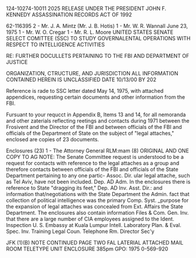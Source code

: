 124-10274-10011 2025 RELEASE UNDER THE PRESIDENT JOHN F. KENNEDY ASSASSINATION RECORDS ACT OF 1992

62-116395 2 - Mr. J. A. Mintz
(Mr. J. B. Hotis)
1 - Mr. W. R. Wannall
June 23, 1975
1 - Mr. W. O. Cregar
1 - Mr. R. L. Moore
UNITED STATES SENATE SELECT COMITTEE (SSC)
TO STUDY GOVERNALENTAL OPERATIONS
WITH RESPECT TO INTELLIGENCE ACTIVITIES

RE: FURTHER DOCULLETS PERTAINING TO THE
FBI AND DEPARTMENT OF JUSTICE

ORGANIZATION, CTRUCTURE, AND JURISDICTION
ALL INFORMATION CONTAINED
HEREIN IS UNCLASSIFIED
DATE 10/13/00 BY 202

Reference is rade to SSC letter dated May 14,
1975, with attached appendices, requesting certain
documents and other information from the FBI.

Fursuant to your requcct in Appendix B, Items
13 and 14, for all nemoranda and other zaterials reflecting
reetings and contacts during 1971 between the Frosivent
and the Director of the FBI and between officials of the
FBI and officials of the Department of State on the subject
of "legal attaches," enclosed are copies of 23 documents.

Enclosures (23)
1 - The Attorney General
RLM:mam (8) ORIGINAL AND ONE COPY TO AG
NOTE: The Senate Committee request is understood to be a
request for contacts with reference to the legal attaches as a
group and therefore contacts between officials of the FBI and
officials of the State Department pertaining to any one partic-
Assoc. Dir. ular legal attache, such as Tel Aviv, have not been included.
Dep. AD Adm. In the enclosures there is reference to State "dragging its feet,"
Dep. AD Inv.
Asst. Dir.: and information that/negotiations with the State Department the
Admin. fact that collection of political intelligence was the primary
Comp. Syst. _purpose for the expansion of legal attaches was concealed from
Ext. Affairs the State Department. The enclosures also contain information
Files & Com.
Gen. Inv. that there are a large number of CIA employees assigned to the
Ident.
Inspection U. S. Embassy at Kuala Lumpur
Intell.
Laboratory
Plan. & Eval.
Spec. Inv.
Training
Legal Coun.
Telephone Rm.
Director Sec'y

JFK (1)(B) NOTE CONTINUED PAGE TWO
FAL LATERIAL ATTACHED
MAIL ROOM TELETYPE UNIT ENCLOSURE 385pm
GPO: 1975 0-569-920

